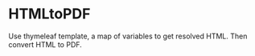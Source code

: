 # HTMLtoPDF
Use thymeleaf template, a map of variables to get resolved HTML. Then convert HTML to PDF.
